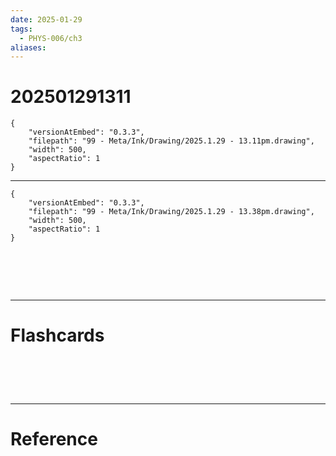 ```yaml
---
date: 2025-01-29
tags:
  - PHYS-006/ch3
aliases:
---
```

# 202501291311

```handdrawn-ink
{
	"versionAtEmbed": "0.3.3",
	"filepath": "99 - Meta/Ink/Drawing/2025.1.29 - 13.11pm.drawing",
	"width": 500,
	"aspectRatio": 1
}
```

---

```handdrawn-ink
{
	"versionAtEmbed": "0.3.3",
	"filepath": "99 - Meta/Ink/Drawing/2025.1.29 - 13.38pm.drawing",
	"width": 500,
	"aspectRatio": 1
}
```


# ‌
---
# Flashcards


# ‌
---
# Reference
